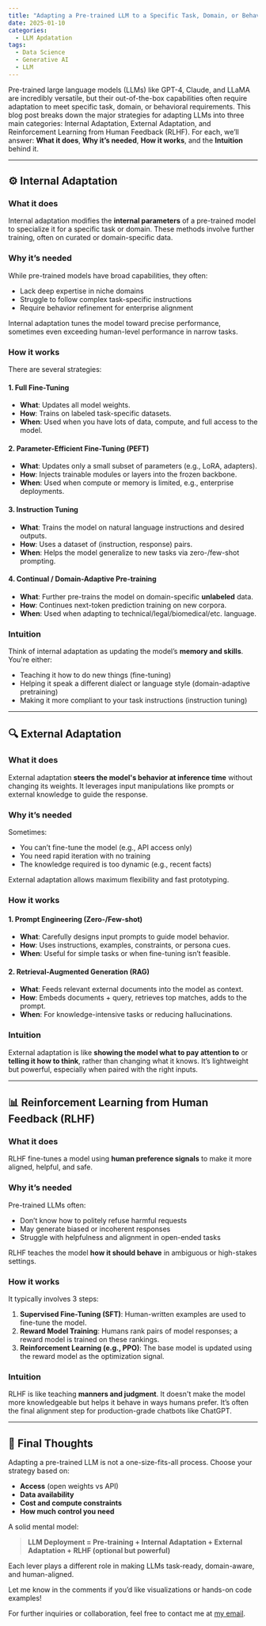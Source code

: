 ```yaml
---
title: "Adapting a Pre-trained LLM to a Specific Task, Domain, or Behavior"
date: 2025-01-10
categories:
  - LLM Apdatation
tags:
  - Data Science
  - Generative AI
  - LLM
---
```


Pre-trained large language models (LLMs) like GPT-4, Claude, and LLaMA are incredibly versatile, but their out-of-the-box capabilities often require adaptation to meet specific task, domain, or behavioral requirements. This blog post breaks down the major strategies for adapting LLMs into three main categories: Internal Adaptation, External Adaptation, and Reinforcement Learning from Human Feedback (RLHF). For each, we’ll answer: **What it does**, **Why it’s needed**, **How it works**, and the **Intuition** behind it.

---

## ⚙️ Internal Adaptation

### What it does
Internal adaptation modifies the **internal parameters** of a pre-trained model to specialize it for a specific task or domain. These methods involve further training, often on curated or domain-specific data.

### Why it’s needed
While pre-trained models have broad capabilities, they often:
- Lack deep expertise in niche domains
- Struggle to follow complex task-specific instructions
- Require behavior refinement for enterprise alignment

Internal adaptation tunes the model toward precise performance, sometimes even exceeding human-level performance in narrow tasks.

### How it works
There are several strategies:

#### 1. Full Fine-Tuning
- **What**: Updates all model weights.
- **How**: Trains on labeled task-specific datasets.
- **When**: Used when you have lots of data, compute, and full access to the model.

#### 2. Parameter-Efficient Fine-Tuning (PEFT)
- **What**: Updates only a small subset of parameters (e.g., LoRA, adapters).
- **How**: Injects trainable modules or layers into the frozen backbone.
- **When**: Used when compute or memory is limited, e.g., enterprise deployments.

#### 3. Instruction Tuning
- **What**: Trains the model on natural language instructions and desired outputs.
- **How**: Uses a dataset of (instruction, response) pairs.
- **When**: Helps the model generalize to new tasks via zero-/few-shot prompting.

#### 4. Continual / Domain-Adaptive Pre-training
- **What**: Further pre-trains the model on domain-specific **unlabeled** data.
- **How**: Continues next-token prediction training on new corpora.
- **When**: Used when adapting to technical/legal/biomedical/etc. language.

### Intuition
Think of internal adaptation as updating the model’s **memory and skills**. You're either:
- Teaching it how to do new things (fine-tuning)
- Helping it speak a different dialect or language style (domain-adaptive pretraining)
- Making it more compliant to your task instructions (instruction tuning)

---

## 🔍 External Adaptation

### What it does
External adaptation **steers the model's behavior at inference time** without changing its weights. It leverages input manipulations like prompts or external knowledge to guide the response.

### Why it’s needed
Sometimes:
- You can’t fine-tune the model (e.g., API access only)
- You need rapid iteration with no training
- The knowledge required is too dynamic (e.g., recent facts)

External adaptation allows maximum flexibility and fast prototyping.

### How it works

#### 1. Prompt Engineering (Zero-/Few-shot)
- **What**: Carefully designs input prompts to guide model behavior.
- **How**: Uses instructions, examples, constraints, or persona cues.
- **When**: Useful for simple tasks or when fine-tuning isn’t feasible.

#### 2. Retrieval-Augmented Generation (RAG)
- **What**: Feeds relevant external documents into the model as context.
- **How**: Embeds documents + query, retrieves top matches, adds to the prompt.
- **When**: For knowledge-intensive tasks or reducing hallucinations.

### Intuition
External adaptation is like **showing the model what to pay attention to** or **telling it how to think**, rather than changing what it knows. It’s lightweight but powerful, especially when paired with the right inputs.

---

## 📊 Reinforcement Learning from Human Feedback (RLHF)

### What it does
RLHF fine-tunes a model using **human preference signals** to make it more aligned, helpful, and safe.

### Why it’s needed
Pre-trained LLMs often:
- Don’t know how to politely refuse harmful requests
- May generate biased or incoherent responses
- Struggle with helpfulness and alignment in open-ended tasks

RLHF teaches the model **how it should behave** in ambiguous or high-stakes settings.

### How it works
It typically involves 3 steps:
1. **Supervised Fine-Tuning (SFT)**: Human-written examples are used to fine-tune the model.
2. **Reward Model Training**: Humans rank pairs of model responses; a reward model is trained on these rankings.
3. **Reinforcement Learning (e.g., PPO)**: The base model is updated using the reward model as the optimization signal.

### Intuition
RLHF is like teaching **manners and judgment**. It doesn't make the model more knowledgeable but helps it behave in ways humans prefer. It’s often the final alignment step for production-grade chatbots like ChatGPT.

---

## 📄 Final Thoughts
Adapting a pre-trained LLM is not a one-size-fits-all process. Choose your strategy based on:
- **Access** (open weights vs API)
- **Data availability**
- **Cost and compute constraints**
- **How much control you need**

A solid mental model:
> **LLM Deployment = Pre-training + Internal Adaptation + External Adaptation + RLHF (optional but powerful)**

Each lever plays a different role in making LLMs task-ready, domain-aware, and human-aligned.

Let me know in the comments if you’d like visualizations or hands-on code examples!



For further inquiries or collaboration, feel free to contact me at [my email](mailto\:tungvutelecom@gmail.com).









